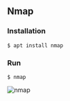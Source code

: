 ## Nmap

### Installation
```
$ apt install nmap
```

### Run
```
$ nmap 
```

![nmap](https://i.ibb.co/5B8XGYJ/nmap.jpg)
